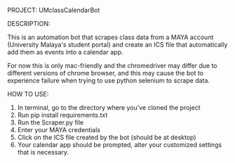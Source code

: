 PROJECT: UMclassCalendarBot

DESCRIPTION:

This is an automation bot that scrapes class data from a MAYA account (University Malaya's student portal)
and create an ICS file that automatically add them as events into a calendar app.

For now this is only mac-friendly and the chromedriver may differ due to different versions of chrome browser, 
and this may cause the bot to experience failure when trying to use python selenium to scrape data.

HOW TO USE:

1. In terminal, go to the directory where you've cloned the project
2. Run pip install requirements.txt
3. Run the Scraper.py file
4. Enter your MAYA credentials
3. Click on the ICS file created by the bot (should be at desktop)
4. Your calendar app should be prompted, alter your customized settings that is necessary.

